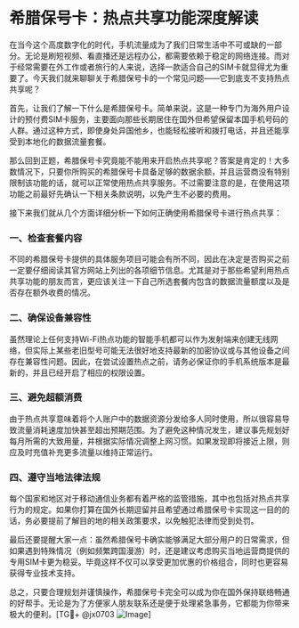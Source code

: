 # 希腊保号卡：热点共享功能深度解读

在当今这个高度数字化的时代，手机流量成为了我们日常生活中不可或缺的一部分。无论是刷短视频、看直播还是远程办公，都需要依赖于稳定的网络连接。而对于经常需要在外工作或者旅行的人来说，选择一款适合自己的SIM卡就显得尤为重要了。今天我们就来聊聊关于希腊保号卡的一个常见问题——它到底支不支持热点共享呢？

首先，让我们了解一下什么是希腊保号卡。简单来说，这是一种专门为海外用户设计的预付费SIM卡服务，主要面向那些长期居住在国外但希望保留本国手机号码的人群。通过这种方式，即使身处异国他乡，也能轻松接听和拨打电话，并且还能享受到本地化的数据流量套餐。

那么回到正题，希腊保号卡究竟能不能用来开启热点共享呢？答案是肯定的！大多数情况下，只要你所购买的希腊保号卡具备足够的数据余额，并且运营商没有特别限制该功能的话，就可以正常使用热点共享服务。不过需要注意的是，在使用这项功能之前最好先确认一下相关条款说明，以免产生不必要的费用。

接下来我们就从几个方面详细分析一下如何正确使用希腊保号卡进行热点共享：

### 一、检查套餐内容
不同的希腊保号卡提供的具体服务项目可能会有所不同，因此在决定是否购买之前一定要仔细阅读其官方网站上列出的各项细节信息。尤其是对于那些希望利用热点共享功能的朋友而言，更应该关注一下自己所选套餐内包含的数据流量额度以及是否存在额外收费的情况。

### 二、确保设备兼容性
虽然理论上任何支持Wi-Fi热点功能的智能手机都可以作为发射端来创建无线网络，但实际上某些老旧型号可能无法很好地支持最新的加密协议或与其他设备之间存在兼容性问题。因此，在尝试设置热点之前，请务必保证你的手机系统版本是最新的，并且已经开启了相应的权限设置。

### 三、避免超额消费
由于热点共享意味着将个人账户中的数据资源分发给多人同时使用，所以很容易导致流量消耗速度加快甚至超出预期范围。为了避免这种情况发生，建议事先规划好每月所需的大致用量，并根据实际情况调整上网习惯。如果发现即将接近上限，则应及时充值补充更多流量以维持正常运行。

### 四、遵守当地法律法规
每个国家和地区对于移动通信业务都有着严格的监管措施，其中也包括对热点共享行为的规定。如果你打算在国外长期逗留并且希望通过希腊保号卡实现这一目的的话，务必要提前了解目的地的相关政策要求，以免触犯法律而受到处罚。

最后还要提醒大家一点：虽然希腊保号卡确实能够满足大部分用户的日常需求，但如果遇到特殊情况（例如频繁跨国漫游）时，还是建议考虑购买当地运营商提供的专用SIM卡更为稳妥。毕竟这样不仅可以享受更加优惠的价格组合，同时也更容易获得专业技术支持。

总之，只要合理规划并谨慎操作，希腊保号卡完全可以成为你在国外保持联络畅通的好帮手。无论是为了方便家人朋友联系还是便于处理紧急事务，它都能为你带来极大的便利。[TG💪+ @jx0703 ![Image](https://github.com/user-attachments/assets/dbca1d08-cadb-493c-b0ec-ad6f7a83f270)]